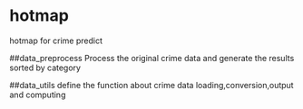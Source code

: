 # hotmap
hotmap for crime predict

##data_preprocess
Process the original crime data and generate the results sorted by category

##data_utils
define the function about crime data loading,conversion,output and computing  
